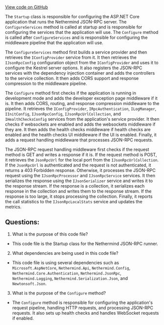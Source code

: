 [View code on GitHub](https://github.com/NethermindEth/nethermind/src/Nethermind/Nethermind.Runner/JsonRpc/Startup.cs)

The `Startup` class is responsible for configuring the ASP.NET Core application that runs the Nethermind JSON-RPC server. The `ConfigureServices` method is called at startup and is responsible for configuring the services that the application will use. The `Configure` method is called after `ConfigureServices` and is responsible for configuring the middleware pipeline that the application will use.

The `ConfigureServices` method first builds a service provider and then retrieves the `IConfigProvider` service from it. It then retrieves the `IJsonRpcConfig` configuration object from the `IConfigProvider` and uses it to configure the Kestrel server options. It also registers the JSON-RPC services with the dependency injection container and adds the controllers to the service collection. It then adds CORS support and response compression to the middleware pipeline.

The `Configure` method first checks if the application is running in development mode and adds the developer exception page middleware if it is. It then adds CORS, routing, and response compression middleware to the pipeline. It retrieves the `IConfigProvider`, `IRpcAuthentication`, `ILogManager`, `IInitConfig`, `IJsonRpcConfig`, `IJsonRpcUrlCollection`, and `IHealthChecksConfig` services from the application's service provider. It then checks if websockets are enabled and adds the websockets middleware if they are. It then adds the health checks middleware if health checks are enabled and the health checks UI middleware if the UI is enabled. Finally, it adds a request handling middleware that processes JSON-RPC requests.

The JSON-RPC request handling middleware first checks if the request method is GET and writes a response if it is. If the request method is POST, it retrieves the `JsonRpcUrl` for the local port from the `IJsonRpcUrlCollection`. If the `JsonRpcUrl` is authenticated and the request is not authenticated, it returns a 403 Forbidden response. Otherwise, it processes the JSON-RPC request using the `IJsonRpcProcessor` and `IJsonRpcService` services. It then serializes the response using the `IJsonSerializer` service and writes it to the response stream. If the response is a collection, it serializes each response in the collection and writes them to the response stream. If the response is too large, it stops processing the collection. Finally, it reports the call statistics to the `IJsonRpcLocalStats` service and updates the metrics.
## Questions: 
 1. What is the purpose of this code file?
- This code file is the Startup class for the Nethermind JSON-RPC runner.

2. What dependencies are being used in this code file?
- This code file is using several dependencies such as `Microsoft.AspNetCore`, `Nethermind.Api`, `Nethermind.Config`, `Nethermind.Core.Authentication`, `Nethermind.JsonRpc`, `Nethermind.Logging`, `Nethermind.Serialization.Json`, and `Newtonsoft.Json`.

3. What is the purpose of the `Configure` method?
- The `Configure` method is responsible for configuring the application's request pipeline, handling HTTP requests, and processing JSON-RPC requests. It also sets up health checks and handles WebSocket requests if enabled.